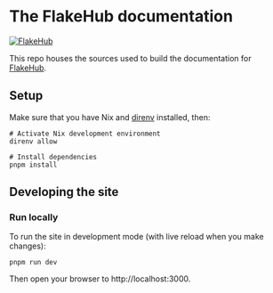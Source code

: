 # The FlakeHub documentation

[![FlakeHub](https://img.shields.io/endpoint?url=https://flakehub.com/f/DeterminateSystems/flakehub-docs/badge)](https://flakehub.com/flake/DeterminateSystems/flakehub-docs)

This repo houses the sources used to build the documentation for [FlakeHub].

## Setup

Make sure that you have Nix and [direnv] installed, then:

```shell
# Activate Nix development environment
direnv allow

# Install dependencies
pnpm install
```

## Developing the site

### Run locally

To run the site in development mode (with live reload when you make changes):

```shell
pnpm run dev
```

Then open your browser to http://localhost:3000.

[direnv]: https://direnv.net
[flakehub]: https://flakehub.com
